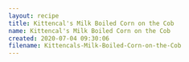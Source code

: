```yaml
---
layout: recipe
title: Kittencal's Milk Boiled Corn on the Cob
name: Kittencal's Milk Boiled Corn on the Cob
created: 2020-07-04 09:30:06
filename: Kittencals-Milk-Boiled-Corn-on-the-Cob
---
```


